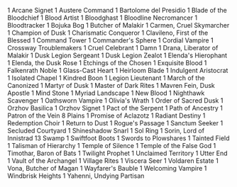 1 Arcane Signet
1 Austere Command
1 Bartolome del Presidio
1 Blade of the Bloodchief
1 Blood Artist
1 Bloodghast
1 Bloodline Necromancer
1 Bloodtracker
1 Bojuka Bog
1 Butcher of Malakir
1 Carmen, Cruel Skymarcher
1 Champion of Dusk
1 Charismatic Conqueror
1 Clavileno, First of the Blessed
1 Command Tower
1 Commander's Sphere
1 Cordial Vampire
1 Crossway Troublemakers
1 Cruel Celebrant
1 Damn
1 Drana, Liberator of Malakir
1 Dusk Legion Sergeant
1 Dusk Legion Zealot
1 Elenda's Hierophant
1 Elenda, the Dusk Rose
1 Etchings of the Chosen
1 Exquisite Blood
1 Falkenrath Noble
1 Glass-Cast Heart
1 Heirloom Blade
1 Indulgent Aristocrat
1 Isolated Chapel
1 Kindred Boon
1 Legion Lieutenant
1 March of the Canonized
1 Martyr of Dusk
1 Master of Dark Rites
1 Mavren Fein, Dusk Apostle
1 Mind Stone
1 Myriad Landscape
1 New Blood
1 Nighthawk Scavenger
1 Oathsworn Vampire
1 Olivia's Wrath
1 Order of Sacred Dusk
1 Orzhov Basilica
1 Orzhov Signet
1 Pact of the Serpent
1 Path of Ancestry
1 Patron of the Vein
8 Plains
1 Promise of Aclazotz
1 Radiant Destiny
1 Redemption Choir
1 Return to Dust
1 Rogue's Passage
1 Sanctum Seeker
1 Secluded Courtyard
1 Shineshadow Snarl
1 Sol Ring
1 Sorin, Lord of Innistrad
13 Swamp
1 Swiftfoot Boots
1 Swords to Plowshares
1 Tainted Field
1 Talisman of Hierarchy
1 Temple of Silence
1 Temple of the False God
1 Timothar, Baron of Bats
1 Twilight Prophet
1 Unclaimed Territory
1 Utter End
1 Vault of the Archangel
1 Village Rites
1 Viscera Seer
1 Voldaren Estate
1 Vona, Butcher of Magan
1 Wayfarer's Bauble
1 Welcoming Vampire
1 Windbrisk Heights
1 Yahenni, Undying Partisan